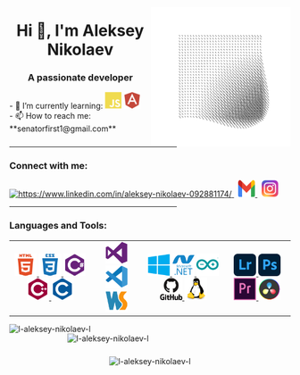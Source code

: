 <p>
    <img align="right" src="/ICONS/AVA.gif" alt="ava" height="250px" width="250px">
</p>
<h1 align="center">Hi 👋, I'm Aleksey Nikolaev</h1>
<h3 align="center">A passionate developer</h3>
<p>
    - 🌱 I’m currently learning:
    <img src="ICONS/JS.svg" alt="JavaScript" height="30" width="30"/>
    <img src="ICONS/Angular.svg" alt="Angular" height="30" width="30"/>
    <br>
    - 📫 How to reach me:<br>
    **senatorfirst1@gmail.com**
</p>
<hr align="left" width="300px">
<h3>Connect with me:</h3>
<p>
    <a href="https://linkedin.com/in/https://www.linkedin.com/in/aleksey-nikolaev-092881174/" target="blank">
        <img src="https://raw.githubusercontent.com/rahuldkjain/github-profile-readme-generator/master/src/images/icons/Social/linked-in-alt.svg"
             alt="https://www.linkedin.com/in/aleksey-nikolaev-092881174/" height="30" width="30" />
    </a>&nbsp;
    <a href="mailto:senatorfirst1@gmail.com" target="_blank">
        <img src="/ICONS/Gmail.svg" alt="Gmail" height="30" width="30">
    </a>&nbsp;
    <a href="https://www.instagram.com/mister.nikolson/" target="_blank">
        <img src="/ICONS/Insta.svg" alt="Instagram" height="30" width="30"/>
    </a>
</p>
<hr align="left" width="300px">
<h3>Languages and Tools:</h3>
<table width="100px">
    <tr>
        <td align="center">
            <a href="https://www.w3.org/html/" target="_blank" rel="noreferrer">
                <img src="/ICONS/HTML5.svg" alt="html5" width="40" height="40" />
            </a>
            <a href="https://www.w3schools.com/css/" target="_blank" rel="noreferrer">
                <img src="/ICONS/CSS3.svg" alt="css3" width="40" height="40" />
            </a>
            <a href="https://www.w3schools.com/cs/" target="_blank" rel="noreferrer">
                <img src="/ICONS/CCharp.svg" alt="csharp" width="40" height="40" />
            </a>
            <a href="https://www.w3schools.com/cpp/" target="_blank" rel="noreferrer">
                <img src="/ICONS/CPP.svg" alt="cplusplus" width="40" height="40" />
            </a>
            <a href="https://www.cprogramming.com/" target="_blank" rel="noreferrer">
                <img src="/ICONS/C.svg" alt="c" width="40" height="40" />
            </a>
        </td>
        <td align="center">
            <a href="https://visualstudio.microsoft.com/" target="_blank" rel="noreferrer">
                <img src="/ICONS/VS.svg" alt="c" width="40" height="40" />
            </a>
            <a href="https://code.visualstudio.com/" target="_blank" rel="noreferrer">
                <img src="/ICONS/VSCode.svg" alt="c" width="40" height="40" />
            </a>
            <a href="https://www.jetbrains.com/webstorm/" target="_blank" rel="noreferrer">
                <img src="/ICONS/WebStorm.svg" alt="c" width="40" height="40" />
            </a>
        </td>
        <td align="center">
            <a href="https://www.microsoft.com/en-us/windows" target="_blank" rel="noreferrer">
                <img src="/ICONS/Windows.svg" alt="Windows" width="40" height="40" />
            </a>
            <a href="https://dotnet.microsoft.com/" target="_blank" rel="noreferrer">
                <img src="/ICONS/DotNet.svg" alt="dotnet" width="40" height="40" />
            </a>
            <a href="https://www.arduino.cc/" target="_blank" rel="noreferrer">
                <img src="/ICONS/Arduino.svg" alt="arduino" width="40" height="40" />
            </a>
            <a href="https://github.com/l-Aleksey-Nikolaev-l/" target="_blank" rel="noreferrer">
                <img src="/ICONS/GitHub.svg" alt="git" width="40" height="40" />
            </a>
            <a href="https://www.linux.org/" target="_blank" rel="noreferrer">
                <img src="/ICONS/Linux.svg" alt="linux" width="40" height="40" />
            </a>
        </td>
        <td align="center">
            <a href="https://lightroom.adobe.com/" target="_blank" rel="noreferrer">
                <img src="/ICONS/LR.svg" alt="LightRoom" width="40" height="40" />
            </a>
            <a href="https://www.photoshop.com/en" target="_blank" rel="noreferrer">
                <img src="/ICONS/PS.svg" alt="photoshop" width="40" height="40" />
            </a>
            <a href="https://www.adobe.com/products/premiere.html" target="_blank" rel="noreferrer">
                <img src="/ICONS/PR.svg" alt="Premiere Pro" width="40" height="40" />
            </a>
            <a href="https://www.blackmagicdesign.com/products/davinciresolve" target="_blank" rel="noreferrer">
                <img src="/ICONS/DaVinci.svg" alt="DaVinci Resolve" width="40" height="40" />
            </a>
        </td>
    </tr>
</table>
<p>
    <img align="left" width="400px" src="https://github-readme-stats.vercel.app/api?username=l-aleksey-nikolaev-l&show_icons=true&locale=en" alt="l-aleksey-nikolaev-l" />
    <img align="right" width="400px" src="https://github-readme-streak-stats.herokuapp.com/?user=l-aleksey-nikolaev-l&" alt="l-aleksey-nikolaev-l" />
</p>
<p align="center">
    <img width="400px" style="padding-top: 24px;" src="https://github-readme-stats.vercel.app/api/top-langs?username=l-aleksey-nikolaev-l&show_icons=true&locale=en&layout=compact" alt="l-aleksey-nikolaev-l" />
</p>
